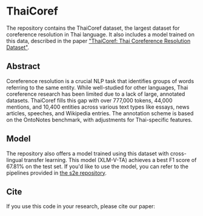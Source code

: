 # ThaiCoref
The repository contains the ThaiCoref dataset, the largest dataset for coreference resolution in Thai language. It also includes a model trained on this data, described in the paper  ["ThaiCoref: Thai Coreference Resolution Dataset"](https://pages.github.com/).

## Abstract 
Coreference resolution is a crucial NLP task that identifies groups of words referring to the same entity. While well-studied for other languages, Thai coreference research has been limited due to a lack of large, annotated datasets. ThaiCoref fills this gap with over 777,000 tokens, 44,000 mentions, and 10,400 entities across various text types like essays, news articles, speeches, and Wikipedia entries. The annotation scheme is based on the OntoNotes benchmark, with adjustments for Thai-specific features.

## Model
The repository also offers a model trained using this dataset with cross-lingual transfer learning. This model (XLM-V-TA) achieves a best F1 score of 67.81% on the test set. If you'd like to use the model, you can refer to the pipelines provided in [the s2e repository](https://github.com/yuvalkirstain/s2e-coref).

## Cite
If you use this code in your research, please cite our paper:

